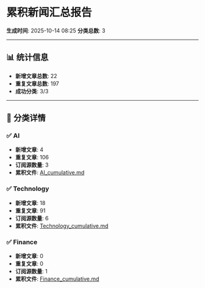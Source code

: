 # 累积新闻汇总报告

**生成时间**: 2025-10-14 08:25
**分类总数**: 3

---

## 📊 统计信息

- **新增文章总数**: 22
- **重复文章总数**: 197
- **成功分类**: 3/3

---

## 📂 分类详情

### ✅ AI
- **新增文章**: 4
- **重复文章**: 106
- **订阅源数量**: 3
- **累积文件**: [AI_cumulative.md](./AI_cumulative.md)

### ✅ Technology
- **新增文章**: 18
- **重复文章**: 91
- **订阅源数量**: 6
- **累积文件**: [Technology_cumulative.md](./Technology_cumulative.md)

### ✅ Finance
- **新增文章**: 0
- **重复文章**: 0
- **订阅源数量**: 1
- **累积文件**: [Finance_cumulative.md](./Finance_cumulative.md)
